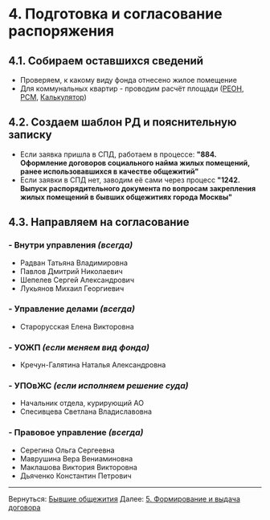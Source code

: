 



# 4. Подготовка и согласование распоряжения
## 4.1. Собираем оставшихся сведений
- Проверяем, к какому виду фонда отнесено жилое помещение
- Для коммунальных квартир - проводим расчёт площади ([РЕОН](http://reon.mlc.gov), [РСМ](webrsm.mlc.gov:5222), [Калькулятор](https://elornorthwind.github.io/room-area-calculator/))
## 4.2. Создаем шаблон РД и пояснительную записку
- Если заявка пришла в СПД, работаем в процессе: **"884. Оформление договоров социального найма жилых помещений, ранее использовавшихся в качестве общежитий"**
- Если заявки в СПД нет, заводим её сами через процесс **"1242. Выпуск распорядительного документа по вопросам закрепления жилых помещений в бывших общежитиях города Москвы"**
## 4.3. Направляем на согласование
### - Внутри управления ***(всегда)***
* Радван Татьяна Владимировна
* Павлов Дмитрий Николаевич
* Шепелев Сергей Александрович
* Лукьянов Михаил Георгиевич
### - Управление делами ***(всегда)***
* Старорусская Елена Викторовна
### - УОЖП ***(если меняем вид фонда)***
* Кречун-Галятина Наталья Александровна
### - УПОвЖС ***(если исполняем решение суда)***
* Начальник отдела, курирующий АО
* Спесивцева Светлана Владиславовна
### - Правовое управление ***(всегда)***
* Серегина Ольга Сергеевна
* Маврушина Вера Вениаминовна
* Маклашова Виктория Викторовна
* Дьяченко Константин Петрович

___
Вернуться: [Бывшие общежития](Алгоритмы%20работы/Бывшие%20общежития/Бывшие%20общежития.md)
Далее: [5. Формирование и выдача договора](5.%20Формирование%20и%20выдача%20договора.md)